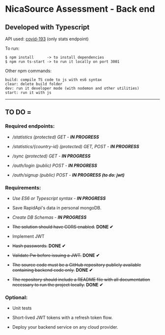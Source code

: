 # NicaSource Assessment - Back end

## Developed with Typescript

API used: [covid-193](https://rapidapi.com/api-sports/api/covid-193.) (only stats endpoint)

To run:

```
$ npm install      -> to install dependencies
$ npm run ts-start -> to run it locally on port 3001 
```
Other npm commands:
```
build: compile TS code to js with es6 syntax
clear: delete build folder
dev: run it developer mode (with nodemon and other utilities)
start: run it with js
```

---
## TO DO =

### Required endpoints:

 * _/statistics (protected) GET - **IN PROGRESS**_

 * _/statistics/{country-id} (protected) GET, POST - **IN PROGRESS**_

 * _/sync (protected) GET - **IN PROGRESS**_

 * _/auth/login (public) POST - **IN PROGRESS**_

 * _/auth/signup (public) POST - **IN PROGRESS (to do: jwt)**_

 

### Requirements:

 * _Use ES6 or Typescript syntax - **IN PROGRESS**_

 * Save RapidApi's data in personal mongoDB.

 * _Create DB Schemas - **IN PROGRESS**_

 * ~~The solution should have CORS enabled.~~ **DONE ✔**

 * Implement JWT

 * ~~Hash passwords.~~ **DONE ✔**
 
 * ~~Validate Pw before issuing a JWT.~~ **DONE ✔**

 * ~~The source code must be a GitHub repository publicly available containing backend code only.~~ **DONE ✔**

 * ~~The repository should include a README file with all documentation necessary to run the project locally.~~ **DONE ✔**

 

### Optional:

 * Unit tests

 * Short-lived JWT tokens with a refresh token flow. 

 * Deploy your backend service on any cloud provider.







